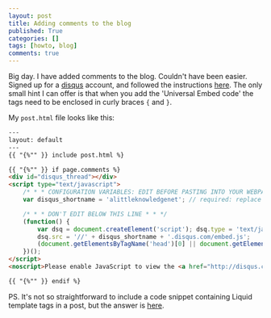 ```yaml
---
layout: post
title: Adding comments to the blog
published: True
categories: []
tags: [howto, blog]
comments: true
---
```


Big day. I have added comments to the blog. Couldn't have been easier. Signed up for a [disqus](https://disqus.com/) account, and followed the instructions [here](https://help.disqus.com/customer/portal/articles/472138-jekyll-installation-instructions). The only small hint I can offer is that when you add the 'Universal Embed code' the tags need to be enclosed in curly braces `{` and `}`.

My `post.html` file looks like this:

```html
---
layout: default
---
{{ "{%"" }} include post.html %}

{{ "{%"" }} if page.comments %}
<div id="disqus_thread"></div>
<script type="text/javascript">
    /* * * CONFIGURATION VARIABLES: EDIT BEFORE PASTING INTO YOUR WEBPAGE * * */
    var disqus_shortname = 'alittleknowledgenet'; // required: replace example with your forum shortname

    /* * * DON'T EDIT BELOW THIS LINE * * */
    (function() {
        var dsq = document.createElement('script'); dsq.type = 'text/javascript'; dsq.async = true;
        dsq.src = '//' + disqus_shortname + '.disqus.com/embed.js';
        (document.getElementsByTagName('head')[0] || document.getElementsByTagName('body')[0]).appendChild(dsq);
    })();
</script>
<noscript>Please enable JavaScript to view the <a href="http://disqus.com/?ref_noscript">comments powered by Disqus.</a></noscript>

{{ "{%"" }} endif %}
```

PS. It's not so straightforward to include a code snippet containing Liquid template tags in  a post, but the answer is [here](http://jamiecollinson.com/blog/how-to-escape-liquid-template-tags/).